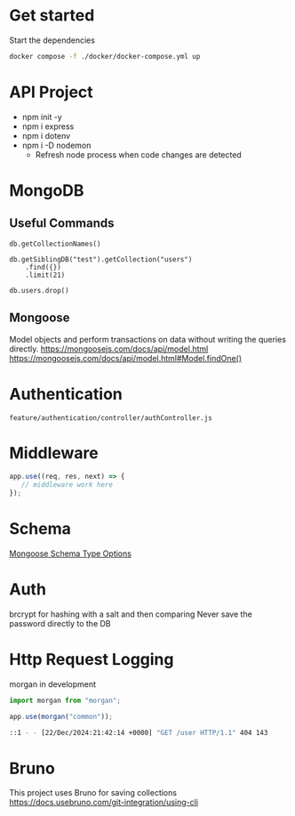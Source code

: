 # Get started
Start the dependencies
```bash
docker compose -f ./docker/docker-compose.yml up
```

# API Project
- npm init -y
- npm i express
- npm i dotenv
- npm i -D nodemon
  - Refresh node process when code changes are detected

# MongoDB

## Useful Commands
```mongo
db.getCollectionNames()

db.getSiblingDB("test").getCollection("users")
    .find({})
    .limit(21)

db.users.drop()
```

## Mongoose
Model objects and perform transactions on data without writing the queries directly.
https://mongoosejs.com/docs/api/model.html
https://mongoosejs.com/docs/api/model.html#Model.findOne()

# Authentication
`feature/authentication/controller/authController.js`

# Middleware
```javascript
app.use((req, res, next) => {
   // middleware work here 
});
```

# Schema
[Mongoose Schema Type Options](https://mongoosejs.com/docs/api/schematypeoptions.html)

# Auth
brcrypt for hashing with a salt and then comparing
Never save the password directly to the DB

# Http Request Logging
morgan in development
```javascript
import morgan from "morgan";

app.use(morgan("common"));
```

```bash
::1 - - [22/Dec/2024:21:42:14 +0000] "GET /user HTTP/1.1" 404 143
```
# Bruno
This project uses Bruno for saving collections
https://docs.usebruno.com/git-integration/using-cli